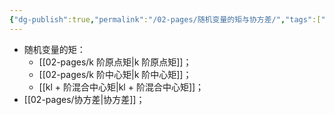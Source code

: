 ```yaml
---
{"dg-publish":true,"permalink":"/02-pages/随机变量的矩与协方差/","tags":["personal/blog","概率论"]}
---
```


- 随机变量的矩：
	- [[02-pages/k 阶原点矩\|k 阶原点矩]]；
	- [[02-pages/k 阶中心矩\|k 阶中心矩]]；
	- [[kl + 阶混合中心矩\|kl + 阶混合中心矩]]；
- [[02-pages/协方差\|协方差]]；